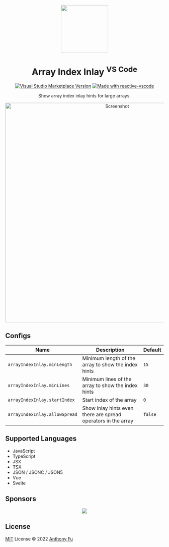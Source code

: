 <p align="center">
<img src="https://github.com/antfu/vscode-array-index-inlay/blob/main/res/icon.png?raw=true" height="150">
</p>

<h1 align="center">Array Index Inlay <sup>VS Code</sup></h1>

<p align="center">
<a href="https://marketplace.visualstudio.com/items?itemName=antfu.array-index-inlay" target="__blank"><img src="https://img.shields.io/visual-studio-marketplace/v/antfu.array-index-inlay.svg?color=eee&amp;label=VS%20Code%20Marketplace&logo=visual-studio-code" alt="Visual Studio Marketplace Version" /></a>
<a href="https://kermanx.github.io/reactive-vscode/" target="__blank"><img src="https://img.shields.io/badge/made_with-reactive--vscode-%23eee?style=flat"  alt="Made with reactive-vscode" /></a>
</p>

<p align="center">
Show array index inlay hints for large arrays.<br>
</p>

<p align="center">
<img width="696" alt="Screenshot" src="https://github.com/user-attachments/assets/6b7af3e5-1186-4526-bb9d-a24a32ffaa24">
</p>

## Configs

| Name                          | Description                                                   | Default |
| ----------------------------- | ------------------------------------------------------------- | ------- |
| `arrayIndexInlay.minLength`   | Minimum length of the array to show the index hints           | `15`    |
| `arrayIndexInlay.minLines`    | Minimum lines of the array to show the index hints            | `30`    |
| `arrayIndexInlay.startIndex`  | Start index of the array                                      | `0`     |
| `arrayIndexInlay.allowSpread` | Show inlay hints even there are spread operators in the array | `false` |

## Supported Languages

- JavaScript
- TypeScript
- JSX
- TSX
- JSON / JSONC / JSON5
- Vue
- Svelte

## Sponsors

<p align="center">
  <a href="https://cdn.jsdelivr.net/gh/antfu/static/sponsors.svg">
    <img src='https://cdn.jsdelivr.net/gh/antfu/static/sponsors.png'/>
  </a>
</p>

## License

[MIT](./LICENSE) License © 2022 [Anthony Fu](https://github.com/antfu)
